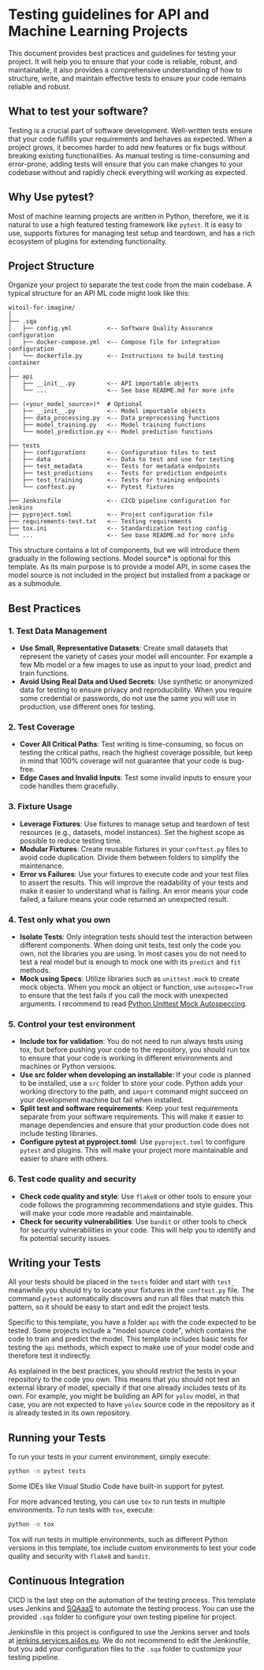 # Testing guidelines for API and Machine Learning Projects

This document provides best practices and guidelines for testing your project.
It will help you to ensure that your code is reliable, robust, and
maintainable, it also provides a comprehensive understanding of how to
structure, write, and maintain effective tests to ensure your code remains
reliable and robust.

## What to test your software?

Testing is a crucial part of software development. Well-written tests ensure
that your code fulfills your requirements and behaves as expected. When a
project grows, it becomes harder to add new features or fix bugs without
breaking existing functionalities. As manual testing is time-consuming and
error-prone, adding tests will ensure that you can make changes to your
codebase without and rapidly check everything will working as expected.

## Why Use pytest?

Most of machine learning projects are written in Python, therefore, we
it is natural to use a high featured testing framework like `pytest`.
It is easy to use, supports fixtures for managing test setup and teardown,
and has a rich ecosystem of plugins for extending functionality.

## Project Structure

Organize your project to separate the test code from the main codebase.
A typical structure for an API ML code might look like this:

```
witoil-for-imagine/
│
├── .sqa
│   ├── config.yml          <-- Software Quality Assurance configuration
│   ├── docker-compose.yml  <-- Compose file for integration configuration
│   └── dockerfile.py       <-- Instructions to build testing container
|
├── api
│   ├── __init__.py         <-- API importable objects
│   └── ...                 <-- See base README.md for more info
│
├── (<your_model_source>)*  # Optional
│   ├── __init__.py         <-- Model importable objects
│   ├── data_processing.py  <-- Data preprocessing functions
│   ├── model_training.py   <-- Model training functions
│   └── model_prediction.py <-- Model prediction functions
│
├── tests
│   ├── configurations      <-- Configuration files to test
|   ├── data                <-- Data to test and use for testing
│   ├── test_metadata       <-- Tests for metadata endpoints
│   ├── test_predictions    <-- Tests for prediction endpoints
│   ├── test_training       <-- Tests for training endpoints
│   └── conftest.py         <-- Pytest fixtures
│
├── Jenkinsfile             <-- CICD pipeline configuration for Jenkins
├── pyproject.toml          <-- Project configuration file
├── requirements-test.txt   <-- Testing requirements
├── tox.ini                 <-- Standardization testing config
└── ...                     <-- See base README.md for more info
```

This structure contains a lot of components, but we will introduce them
gradually in the following sections. Model source\* is optional for this
template. As its main purpose is to provide a model API, in some cases
the model source is not included in the project but installed from a package
or as a submodule.

## Best Practices

### 1. Test Data Management

- **Use Small, Representative Datasets**:
  Create small datasets that represent the variety of cases your model will
  encounter. For example a few Mb model or a few images to use as input to
  your load, predict and train functions.
- **Avoid Using Real Data and Used Secrets**:
  Use synthetic or anonymized data for testing to ensure privacy and
  reproducibility. When you require some credential or passwords, do not use
  the same you will use in production, use different ones for testing.

### 2. Test Coverage

- **Cover All Critical Paths**:
  Test writing is time-consuming, so focus on testing the critical paths,
  reach the highest coverage possible, but keep in mind that 100% coverage
  will not guarantee that your code is bug-free.
- **Edge Cases and Invalid Inputs**:
  Test some invalid inputs to ensure your code handles them gracefully.

### 3. Fixture Usage

- **Leverage Fixtures**:
  Use fixtures to manage setup and teardown of test resources (e.g., datasets,
  model instances). Set the highest scope as possible to reduce testing time.
- **Modular Fixtures**:
  Create reusable fixtures in your `conftest.py` files to avoid code
  duplication. Divide them between folders to simplify the maintenance.
- **Error vs Failures**:
  Use your fixtures to execute code and your test files to assert the results.
  This will improve the readability of your tests and make it easier to
  understand what is failing. An error means your code failed, a failure means
  your code returned an unexpected result.

### 4. Test only what you own

- **Isolate Tests**:
  Only integration tests should test the interaction between different
  components. When doing unit tests, test only the code you own, not the
  libraries you are using. In most cases you do not need to test a real model
  but is enough to mock one with its `predict` and `fit` methods.
- **Mock using Specs**:
  Utilize libraries such as `unittest.mock` to create mock objects.
  When you mock an object or function, use `autospec=True` to ensure that
  the test fails if you call the mock with unexpected arguments. I recommend
  to read
  [Python Unittest Mock Autospeccing](https://docs.python.org/3/library/unittest.mock.html#autospeccing).

### 5. Control your test environment

- **Include tox for validation**:
  You do not need to run always tests using tox, but before pushing your code
  to the repository, you should run tox to ensure that your code is working
  in different environments and machines or Python versions.
- **Use src folder when developing an installable**:
  If your code is planned to be installed, use a `src` folder to store your
  code. Python adds your working directory to the path, and `import` command
  might succeed on your development machine but fail when installed.
- **Split test and software requirements**:
  Keep your test requirements separate from your software requirements.
  This will make it easier to manage dependencies and ensure that your
  production code does not include testing libraries.
- **Configure pytest at pyproject.toml**:
  Use `pyproject.toml` to configure `pytest` and plugins. This will make your
  project more maintainable and easier to share with others.

### 6. Test code quality and security

- **Check code quality and style**:
  Use `flake8` or other tools to ensure your code follows the programming
  recommendations and style guides. This will make your code more readable
  and maintainable.
- **Check for security vulnerabilities**:
  Use `bandit` or other tools to check for security vulnerabilities in your
  code. This will help you to identify and fix potential security issues.

## Writing your Tests

All your tests should be placed in the `tests` folder and start with `test_`
meanwhile you should try to locate your fixtures in the `conftest.py` file.
The command `pytest` automatically discovers and run all files that match
this pattern, so it should be easy to start and edit the project tests.

Specific to this template, you have a folder `api` with the code expected to
be tested. Some projects include a "model source code", which contains the
code to train and predict the model. This template includes basic tests for
testing the `api` methods, which expect to make use of your model code and
therefore test it indirectly.

As explained in the best practices, you should restrict the tests in your
repository to the code you own. This means that you should not test an
external library of model, specially if that one already includes tests
of its own. For example, you might be building an API for `yolov` model,
in that case, you are not expected to have `yolov` source code in the
repository as it is already tested in its own repository.

## Running your Tests

To run your tests in your current environment, simply execute:

```bash
python -m pytest tests
```

Some IDEs like Visual Studio Code have built-in support for pytest.

For more advanced testing, you can use `tox` to run tests in multiple
environments. To run tests with `tox`, execute:

```bash
python -m tox
```

Tox will run tests in multiple environments, such as different Python versions
in this template, tox include custom environments to test your code quality
and security with `flake8` and `bandit`.

## Continuous Integration

CICD is the last step on the automation of the testing process. This template
uses Jenkins and [SQAaaS](https://sqaaas.eosc-synergy.eu/#/) to automate the
testing process. You can use the provided `.sqa` folder to configure your own
testing pipeline for project.

Jenkinsfile in this project is configured to use the Jenkins server and tools at
[jenkins.services.ai4os.eu](https://jenkins.services.ai4os.eu/job/AI4OS-hub/).
We do not recommend to edit the Jenkinsfile, but you add your configuration
files to the `.sqa` folder to customize your testing pipeline.
